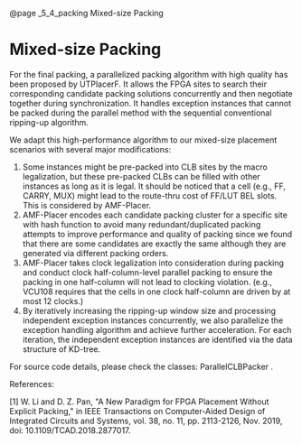 @page _5_4_packing Mixed-size Packing
# Mixed-size Packing

For the final packing, a parallelized packing algorithm with high quality has been proposed by UTPlacerF. It allows the FPGA sites to search their corresponding candidate packing solutions concurrently and then negotiate together during synchronization. It handles exception instances that cannot be packed during the parallel method with the sequential conventional ripping-up algorithm. 

We adapt this high-performance algorithm to our mixed-size placement scenarios with several major modifications:  

1. Some instances might be pre-packed into CLB sites by the macro legalization, but these pre-packed CLBs can be filled with other instances as long as it is legal. It should be noticed that a cell (e.g., FF, CARRY, MUX) might lead to the route-thru cost of FF/LUT BEL slots. This is considered by AMF-Placer.
2. AMF-Placer encodes each candidate packing cluster for a specific site with hash function to avoid many redundant/duplicated packing attempts to improve performance and quality of packing since we found that there are some candidates are exactly the same although they are generated via different packing orders.
3. AMF-Placer takes clock legalization into consideration during packing and conduct clock half-column-level parallel packing to ensure the packing in one half-column will not lead to clocking violation. (e.g., VCU108 requires that the cells in one clock half-column are driven by at most 12 clocks.)
4. By iteratively increasing the ripping-up window size and processing independent exception instances concurrently, we also parallelize the exception handling algorithm and achieve further acceleration. For each iteration, the independent exception instances are identified via the data structure of KD-tree.


For source code details, please check the classes: ParallelCLBPacker . 

References:

\[1\] W. Li and D. Z. Pan, "A New Paradigm for FPGA Placement Without Explicit Packing," in IEEE Transactions on Computer-Aided Design of Integrated Circuits and Systems, vol. 38, no. 11, pp. 2113-2126, Nov. 2019, doi: 10.1109/TCAD.2018.2877017.